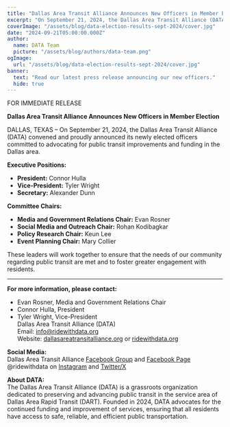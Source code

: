 ```yaml
---
title: "Dallas Area Transit Alliance Announces New Officers in Member Election"
excerpt: "On September 21, 2024, the Dallas Area Transit Alliance (DATA) convened and proudly announced its newly elected officers committed to advocating for public transit improvements and funding in the Dallas area."
coverImage: "/assets/blog/data-election-results-sept-2024/cover.jpg"
date: "2024-09-21T05:00:00.000Z"
author:
  name: DATA Team
  picture: "/assets/blog/authors/data-team.png"
ogImage:
  url: "/assets/blog/data-election-results-sept-2024/cover.jpg"
banner: 
  text: "Read our latest press release announcing our new officers."
  hide: true
---
```


FOR IMMEDIATE RELEASE

**Dallas Area Transit Alliance Announces New Officers in Member Election**  

DALLAS, TEXAS – On September 21, 2024, the Dallas Area Transit Alliance (DATA) convened and proudly announced its newly elected officers committed to advocating for public transit improvements and funding in the Dallas area.

**Executive Positions:**  
- **President:** Connor Hulla  
- **Vice-President:** Tyler Wright  
- **Secretary:** Alexander Dunn  

**Committee Chairs:**  
- **Media and Government Relations Chair:** Evan Rosner  
- **Social Media and Outreach Chair:** Rohan Kodibagkar  
- **Policy Research Chair:** Keun Lee  
- **Event Planning Chair:** Mary Collier  

These leaders will work together to ensure that the needs of our community regarding public transit are met and to foster greater engagement with residents.

---

**For more information, please contact:**  
* Evan Rosner, Media and Government Relations Chair  
* Connor Hulla, President  
* Tyler Wright, Vice-President  
Dallas Area Transit Alliance (DATA)  
Email: [info@ridewithdata.org](mailto:info@ridewithdata.org)  
Website: [dallasareatransitalliance.org](https://dallasareatransitalliance.org) or [ridewithdata.org](https://ridewithdata.org)  

**Social Media:**  
Dallas Area Transit Alliance [Facebook Group](https://www.facebook.com/groups/7092451177524504) and [Facebook Page](https://www.facebook.com/profile.php?id=61563559341185)  
@ridewithdata on [Instagram](https://instagram.com/ridewithdata) and [Twitter/X](https://twitter.com/ridewithdata)  

**About DATA:**  
The Dallas Area Transit Alliance (DATA) is a grassroots organization dedicated to preserving and advancing public transit in the service area of Dallas Area Rapid Transit (DART). Founded in 2024, DATA advocates for the continued funding and improvement of services, ensuring that all residents have access to safe, reliable, and efficient public transportation.  
